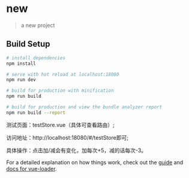 # new

> a new project

## Build Setup

``` bash
# install dependencies
npm install

# serve with hot reload at localhost:18080
npm run dev

# build for production with minification
npm run build

# build for production and view the bundle analyzer report
npm run build --report
```

测试页面：testStore.vue（具体可查看路由）;

访问地址：http://localhost:18080/#/testStore即可;

具体操作：点击加/减会有变化，加每次+5，减的话每次-3。



For a detailed explanation on how things work, check out the [guide](http://vuejs-templates.github.io/webpack/) and [docs for vue-loader](http://vuejs.github.io/vue-loader).
